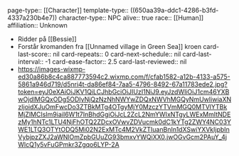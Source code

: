 page-type:: [[Character]]
template-type:: ((650aa39a-ddc1-4286-b3fd-4337a230b4e7))
character-type:: NPC
alive:: true
race:: [[Human]] 
affiliation:: Unknown

- Ridder på [[Bessie]]
- Forstår kromanden fra [[Unnamed village in Green Sea]] kroen
  card-last-score:: nil
  card-repeats:: 0
  card-next-schedule:: nil
  card-last-interval:: -1
  card-ease-factor:: 2.5
  card-last-reviewed:: nil
- https://images-wixmp-ed30a86b8c4ca887773594c2.wixmp.com/f/cfab1582-a12b-4133-a575-5861a946d719/d5nri4t-da86ef84-7aa5-4796-8492-67a11783ede2.jpg?token=eyJ0eXAiOiJKV1QiLCJhbGciOiJIUzI1NiJ9.eyJzdWIiOiJ1cm46YXBwOjdlMGQxODg5ODIyNjQzNzNhNWYwZDQxNWVhMGQyNmUwIiwiaXNzIjoidXJuOmFwcDo3ZTBkMTg4OTgyMjY0MzczYTVmMGQ0MTVlYTBkMjZlMCIsIm9iaiI6W1t7InBhdGgiOiJcL2ZcL2NmYWIxNTgyLWExMmItNDEzMy1hNTc1LTU4NjFhOTQ2ZDcxOVwvZDVucmk0dC1kYTg2ZWY4NC03YWE1LTQ3OTYtODQ5Mi02N2ExMTc4M2VkZTIuanBnIn1dXSwiYXVkIjpbInVybjpzZXJ2aWNlOmZpbGUuZG93bmxvYWQiXX0.jwOGvGcm2PAuY_4jWlcQ1y5vFuGPmkr3Zgqo6LYP-2A